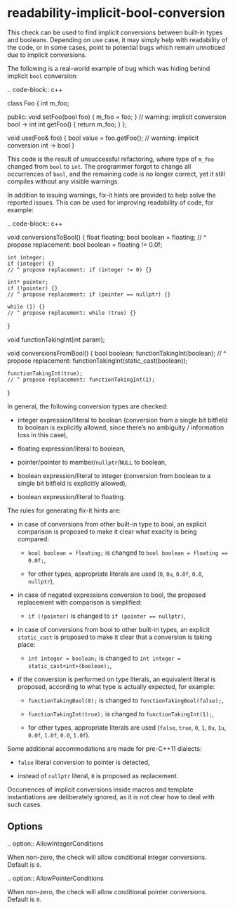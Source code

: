 readability-implicit-bool-conversion
====================================

This check can be used to find implicit conversions between built-in
types and booleans. Depending on use case, it may simply help with
readability of the code, or in some cases, point to potential bugs which
remain unnoticed due to implicit conversions.

The following is a real-world example of bug which was hiding behind
implicit `bool` conversion:

.. code-block:: c++

class Foo { int m\_foo;

public: void setFoo(bool foo) { m\_foo = foo; } // warning: implicit
conversion bool -&gt; int int getFoo() { return m\_foo; } };

void use(Foo& foo) { bool value = foo.getFoo(); // warning: implicit
conversion int -&gt; bool }

This code is the result of unsuccessful refactoring, where type of
`m_foo` changed from `bool` to `int`. The programmer forgot to change
all occurrences of `bool`, and the remaining code is no longer correct,
yet it still compiles without any visible warnings.

In addition to issuing warnings, fix-it hints are provided to help solve
the reported issues. This can be used for improving readability of code,
for example:

.. code-block:: c++

void conversionsToBool() { float floating; bool boolean = floating; // ^
propose replacement: bool boolean = floating != 0.0f;

    int integer;
    if (integer) {}
    // ^ propose replacement: if (integer != 0) {}

    int* pointer;
    if (!pointer) {}
    // ^ propose replacement: if (pointer == nullptr) {}

    while (1) {}
    // ^ propose replacement: while (true) {}

}

void functionTakingInt(int param);

void conversionsFromBool() { bool boolean; functionTakingInt(boolean);
// ^ propose replacement: functionTakingInt(static\_cast<int>(boolean));

    functionTakingInt(true);
    // ^ propose replacement: functionTakingInt(1);

}

In general, the following conversion types are checked:

-   integer expression/literal to boolean (conversion from a single bit
    bitfield to boolean is explicitly allowed, since there’s no
    ambiguity / information loss in this case),

-   floating expression/literal to boolean,

-   pointer/pointer to member/`nullptr`/`NULL` to boolean,

-   boolean expression/literal to integer (conversion from boolean to a
    single bit bitfield is explicitly allowed),

-   boolean expression/literal to floating.

The rules for generating fix-it hints are:

-   in case of conversions from other built-in type to bool, an explicit
    comparison is proposed to make it clear what exaclty is being
    compared:

    -   `bool boolean = floating;` is changed to
        `bool boolean = floating == 0.0f;`,

    -   for other types, appropriate literals are used (`0`, `0u`,
        `0.0f`, `0.0`, `nullptr`),

-   in case of negated expressions conversion to bool, the proposed
    replacement with comparison is simplified:

    -   `if (!pointer)` is changed to `if (pointer == nullptr)`,

-   in case of conversions from bool to other built-in types, an
    explicit `static_cast` is proposed to make it clear that a
    conversion is taking place:

    -   `int integer = boolean;` is changed to
        `int integer = static_cast<int>(boolean);`,

-   if the conversion is performed on type literals, an equivalent
    literal is proposed, according to what type is actually expected,
    for example:

    -   `functionTakingBool(0);` is changed to
        `functionTakingBool(false);`,

    -   `functionTakingInt(true);` is changed to
        `functionTakingInt(1);`,

    -   for other types, appropriate literals are used (`false`, `true`,
        `0`, `1`, `0u`, `1u`, `0.0f`, `1.0f`, `0.0`, `1.0f`).

Some additional accommodations are made for pre-C++11 dialects:

-   `false` literal conversion to pointer is detected,

-   instead of `nullptr` literal, `0` is proposed as replacement.

Occurrences of implicit conversions inside macros and template
instantiations are deliberately ignored, as it is not clear how to deal
with such cases.

Options
-------

.. option:: AllowIntegerConditions

When non-zero, the check will allow conditional integer conversions.
Default is `0`.

.. option:: AllowPointerConditions

When non-zero, the check will allow conditional pointer conversions.
Default is `0`.
